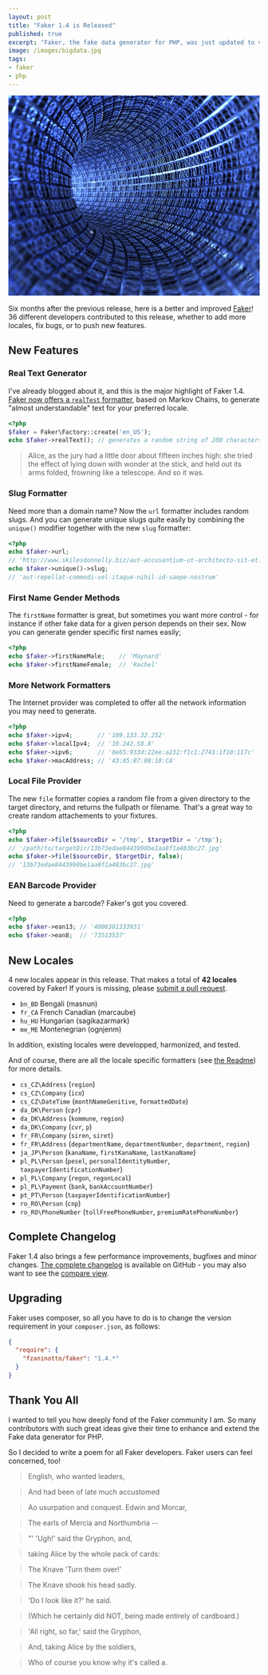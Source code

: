 ```yaml
---
layout: post
title: "Faker 1.4 is Released"
published: true
excerpt: "Faker, the fake data generator for PHP, was just updated to version 1.4. Grab the latest performance improvements, new providers, new locales, and bug fixes by updating right away!"
image: /images/bigdata.jpg
tags:
- faker
- php
---
```


<img src="/images/bigdata.jpg" class="postImage"/>

Six months after the previous release, here is a better and improved [Faker](https://github.com/fzaninotto/Faker)! 36 different developers contributed to this release, whether to add more locales, fix bugs, or to push new features.

## New Features

### Real Text Generator

I've already blogged about it, and this is the major highlight of Faker 1.4. [Faker now offers a `realTest` formatter](2014/03/04/faker-generates-real-text.html), based on Markov Chains, to generate "almost understandable" text for your preferred locale.

```php
<?php
$faker = Faker\Factory::create('en_US');
echo $faker->realText(); // generates a random string of 200 characters at most
```

> Alice, as the jury had a little door about fifteen inches high: she tried the effect of lying down with wonder at the stick, and held out its arms folded, frowning like a telescope. And so it was.

### Slug Formatter

Need more than a domain name? Now the `url` formatter includes random slugs. And you can generate unique slugs quite easily by combining the `unique()` modifier together with the new `slug` formatter:

```php
<?php
echo $faker->url;
// 'http://www.skilesdonnelly.biz/aut-accusantium-ut-architecto-sit-et.html'
echo $faker->unique()->slug;
// 'aut-repellat-commodi-vel-itaque-nihil-id-saepe-nostrum'
```

### First Name Gender Methods

The `firstName` formatter is great, but sometimes you want more control - for instance if other fake data for a given person depends on their sex. Now you can generate gender specific first names easily;

```php
<?php
echo $faker->firstNameMale;    // 'Maynard'
echo $faker->firstNameFemale;  // 'Rachel'
```

### More Network Formatters

The Internet provider was completed to offer all the network information you may need to generate.

```php
<?php
echo $faker->ipv4;       // '109.133.32.252'
echo $faker->localIpv4;  // '10.242.58.8'
echo $faker->ipv6;       // '8e65:933d:22ee:a232:f1c1:2741:1f10:117c'
echo $faker->macAddress; // '43:85:B7:08:10:CA'
```

### Local File Provider

The new `file` formatter copies a random file from a given directory to the target directory, and returns the fullpath or filename. That's a great way to create random attachements to your fixtures.

```php
<?php
echo $faker->file($sourceDir = '/tmp', $targetDir = '/tmp');
// '/path/to/targetDir/13b73edae8443990be1aa8f1a483bc27.jpg'
echo $faker->file($sourceDir, $targetDir, false);
// '13b73edae8443990be1aa8f1a483bc27.jpg'
```

### EAN Barcode Provider

Need to generate a barcode? Faker's got you covered.

```php
<?php
echo $faker->ean13; // '4006381333931'
echo $faker->ean8;  // '73513537'
```

## New Locales

4 new locales appear in this release. That makes a total of **42 locales** covered by Faker! If yours is missing, please [submit a pull request](https://github.com/fzaninotto/Faker/blob/master/CONTRIBUTING.md).

* `bn_BD` Bengali (masnun)
* `fr_CA` French Canadian (marcaube)
* `hu_HU` Hungarian (sagikazarmark)
* `me_ME` Montenegrian (ognjenm)

In addition, existing locales were developped, harmonized, and tested. 

And of course, there are all the locale specific formatters (see [the Readme](https://github.com/fzaninotto/Faker#language-specific-formatters)) for more details.

* `cs_CZ\Address` (`region`)
* `cs_CZ\Company` (`ico`)
* `cs_CZ\DateTime` (`monthNameGenitive`, `formattedDate`)
* `da_DK\Person` (`cpr`)
* `da_DK\Address` (`kommune`, `region`)
* `da_DK\Company` (`cvr`, `p`)
* `fr_FR\Company` (`siren`, `siret`)
* `fr_FR\Address` (`departmentName`, `departmentNumber`, `department`, `region`)
* `ja_JP\Person` (`kanaName`, `firstKanaName`, `lastKanaName`)
* `pl_PL\Person` (`pesel`, `personalIdentityNumber`, `taxpayerIdentificationNumber`)
* `pl_PL\Company` (`regon`, `regonLocal`)
* `pl_PL\Payment` (`bank`, `bankAccountNumber`)
* `pt_PT\Person` (`taxpayerIdentificationNumber`)
* `ro_RO\Person` (`cnp`)
* `ro_RO\PhoneNumber` (`tollFreePhoneNumber`, `premiumRatePhoneNumber`)

## Complete Changelog

Faker 1.4 also brings a few performance improvements, bugfixes and minor changes. [The complete changelog](https://github.com/fzaninotto/Faker/releases/tag/v1.4.0) is available on GitHub - you may also want to see the [compare view](https://github.com/fzaninotto/Faker/compare/v1.3.0...v1.4.0).

## Upgrading

Faker uses composer, so all you have to do is to change the version requirement in your `composer.json`, as follows:

```json
{
  "require": {
    "fzaninotto/faker": "1.4.*"
  }
}
```

## Thank You All

I wanted to tell you how deeply fond of the Faker community I am. So many contributors with such great ideas give their time to enhance and extend the Fake data generator for PHP. 

So I decided to write a poem for all Faker developers. Faker users can feel concerned, too!

> English, who wanted leaders,

> And had been of late much accustomed

> Ao usurpation and conquest. Edwin and Morcar,

> The earls of Mercia and Northumbria --

> "' 'Ugh!' said the Gryphon, and,

> taking Alice by the whole pack of cards:

> The Knave 'Turn them over!' 

> The Knave shook his head sadly.

> 'Do I look like it?' he said.

> (Which he certainly did NOT, being made entirely of cardboard.)

> 'All right, so far,' said the Gryphon,

> And, taking Alice by the soldiers, 

> Who of course you know why it's called a.
